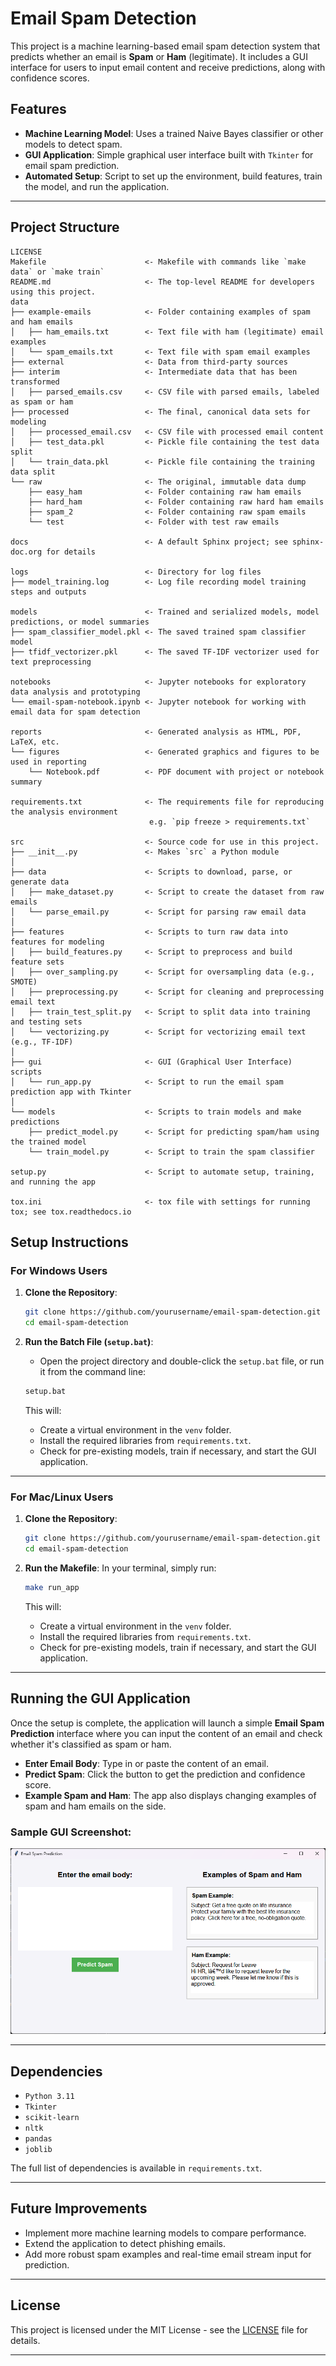 # Email Spam Detection

This project is a machine learning-based email spam detection system that predicts whether an email is **Spam** or **Ham** (legitimate). It includes a GUI interface for users to input email content and receive predictions, along with confidence scores.

## Features

- **Machine Learning Model**: Uses a trained Naive Bayes classifier or other models to detect spam.
- **GUI Application**: Simple graphical user interface built with `Tkinter` for email spam prediction.
- **Automated Setup**: Script to set up the environment, build features, train the model, and run the application.

---

## Project Structure

```plaintext
LICENSE
Makefile                      <- Makefile with commands like `make data` or `make train`
README.md                     <- The top-level README for developers using this project.
data
├── example-emails            <- Folder containing examples of spam and ham emails
│   ├── ham_emails.txt        <- Text file with ham (legitimate) email examples
│   └── spam_emails.txt       <- Text file with spam email examples
├── external                  <- Data from third-party sources
├── interim                   <- Intermediate data that has been transformed
│   ├── parsed_emails.csv     <- CSV file with parsed emails, labeled as spam or ham
├── processed                 <- The final, canonical data sets for modeling
│   ├── processed_email.csv   <- CSV file with processed email content
│   ├── test_data.pkl         <- Pickle file containing the test data split
│   └── train_data.pkl        <- Pickle file containing the training data split
└── raw                       <- The original, immutable data dump
    ├── easy_ham              <- Folder containing raw ham emails
    ├── hard_ham              <- Folder containing raw hard ham emails
    ├── spam_2                <- Folder containing raw spam emails
    └── test                  <- Folder with test raw emails

docs                          <- A default Sphinx project; see sphinx-doc.org for details

logs                          <- Directory for log files
├── model_training.log        <- Log file recording model training steps and outputs

models                        <- Trained and serialized models, model predictions, or model summaries
├── spam_classifier_model.pkl <- The saved trained spam classifier model
├── tfidf_vectorizer.pkl      <- The saved TF-IDF vectorizer used for text preprocessing

notebooks                     <- Jupyter notebooks for exploratory data analysis and prototyping
└── email-spam-notebook.ipynb <- Jupyter notebook for working with email data for spam detection

reports                       <- Generated analysis as HTML, PDF, LaTeX, etc.
└── figures                   <- Generated graphics and figures to be used in reporting
    └── Notebook.pdf          <- PDF document with project or notebook summary

requirements.txt              <- The requirements file for reproducing the analysis environment
                               e.g. `pip freeze > requirements.txt`

src                           <- Source code for use in this project.
├── __init__.py               <- Makes `src` a Python module
│
├── data                      <- Scripts to download, parse, or generate data
│   ├── make_dataset.py       <- Script to create the dataset from raw emails
│   └── parse_email.py        <- Script for parsing raw email data
│
├── features                  <- Scripts to turn raw data into features for modeling
│   ├── build_features.py     <- Script to preprocess and build feature sets
│   ├── over_sampling.py      <- Script for oversampling data (e.g., SMOTE)
│   ├── preprocessing.py      <- Script for cleaning and preprocessing email text
│   ├── train_test_split.py   <- Script to split data into training and testing sets
│   └── vectorizing.py        <- Script for vectorizing email text (e.g., TF-IDF)
│
├── gui                       <- GUI (Graphical User Interface) scripts
│   └── run_app.py            <- Script to run the email spam prediction app with Tkinter
│
└── models                    <- Scripts to train models and make predictions
    ├── predict_model.py      <- Script for predicting spam/ham using the trained model
    └── train_model.py        <- Script to train the spam classifier

setup.py                      <- Script to automate setup, training, and running the app

tox.ini                       <- tox file with settings for running tox; see tox.readthedocs.io
```

## Setup Instructions

### For Windows Users

1. **Clone the Repository**:
    ```bash
    git clone https://github.com/yourusername/email-spam-detection.git
    cd email-spam-detection
    ```

2. **Run the Batch File (`setup.bat`)**:
    - Open the project directory and double-click the `setup.bat` file, or run it from the command line:
    ```bash
    setup.bat
    ```

    This will:
    - Create a virtual environment in the `venv` folder.
    - Install the required libraries from `requirements.txt`.
    - Check for pre-existing models, train if necessary, and start the GUI application.

---

### For Mac/Linux Users

1. **Clone the Repository**:
    ```bash
    git clone https://github.com/yourusername/email-spam-detection.git
    cd email-spam-detection
    ```

2. **Run the Makefile**:
    In your terminal, simply run:
    ```bash
    make run_app
    ```

    This will:
    - Create a virtual environment in the `venv` folder.
    - Install the required libraries from `requirements.txt`.
    - Check for pre-existing models, train if necessary, and start the GUI application.

---

## Running the GUI Application

Once the setup is complete, the application will launch a simple **Email Spam Prediction** interface where you can input the content of an email and check whether it's classified as spam or ham.

- **Enter Email Body**: Type in or paste the content of an email.
- **Predict Spam**: Click the button to get the prediction and confidence score.
- **Example Spam and Ham**: The app also displays changing examples of spam and ham emails on the side.

### Sample GUI Screenshot:

![App Screenshot](data/app-screenshot.png)

---

## Dependencies

- `Python 3.11`
- `Tkinter`
- `scikit-learn`
- `nltk`
- `pandas`
- `joblib`

The full list of dependencies is available in `requirements.txt`.

---

## Future Improvements

- Implement more machine learning models to compare performance.
- Extend the application to detect phishing emails.
- Add more robust spam examples and real-time email stream input for prediction.

---

## License

This project is licensed under the MIT License - see the [LICENSE](LICENSE) file for details.

---

